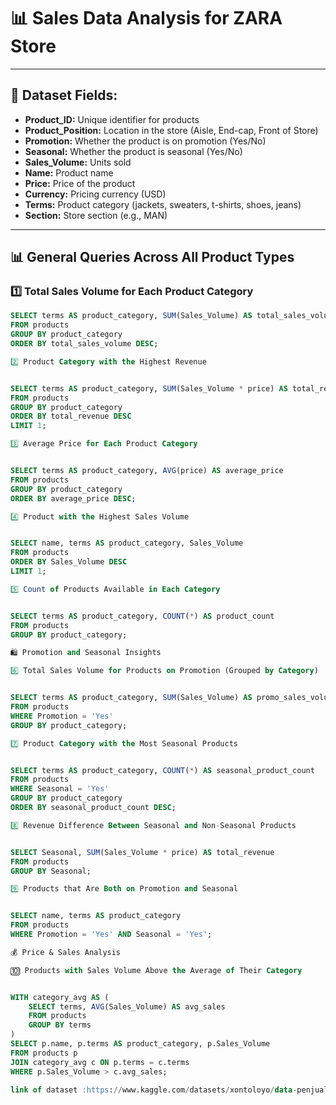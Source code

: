 # 📊 Sales Data Analysis for ZARA Store



---

## 📂 Dataset Fields:
- **Product_ID:** Unique identifier for products  
- **Product_Position:** Location in the store (Aisle, End-cap, Front of Store)  
- **Promotion:** Whether the product is on promotion (Yes/No)  
- **Seasonal:** Whether the product is seasonal (Yes/No)  
- **Sales_Volume:** Units sold  
- **Name:** Product name  
- **Price:** Price of the product  
- **Currency:** Pricing currency (USD)  
- **Terms:** Product category (jackets, sweaters, t-shirts, shoes, jeans)  
- **Section:** Store section (e.g., MAN)

---

## 📊 General Queries Across All Product Types

### 1️⃣ Total Sales Volume for Each Product Category
```sql
SELECT terms AS product_category, SUM(Sales_Volume) AS total_sales_volume
FROM products
GROUP BY product_category
ORDER BY total_sales_volume DESC;

2️⃣ Product Category with the Highest Revenue


SELECT terms AS product_category, SUM(Sales_Volume * price) AS total_revenue
FROM products
GROUP BY product_category
ORDER BY total_revenue DESC
LIMIT 1;

3️⃣ Average Price for Each Product Category


SELECT terms AS product_category, AVG(price) AS average_price
FROM products
GROUP BY product_category
ORDER BY average_price DESC;

4️⃣ Product with the Highest Sales Volume


SELECT name, terms AS product_category, Sales_Volume
FROM products
ORDER BY Sales_Volume DESC
LIMIT 1;

5️⃣ Count of Products Available in Each Category


SELECT terms AS product_category, COUNT(*) AS product_count
FROM products
GROUP BY product_category;

🛍️ Promotion and Seasonal Insights

6️⃣ Total Sales Volume for Products on Promotion (Grouped by Category)


SELECT terms AS product_category, SUM(Sales_Volume) AS promo_sales_volume
FROM products
WHERE Promotion = 'Yes'
GROUP BY product_category;

7️⃣ Product Category with the Most Seasonal Products


SELECT terms AS product_category, COUNT(*) AS seasonal_product_count
FROM products
WHERE Seasonal = 'Yes'
GROUP BY product_category
ORDER BY seasonal_product_count DESC;

8️⃣ Revenue Difference Between Seasonal and Non-Seasonal Products


SELECT Seasonal, SUM(Sales_Volume * price) AS total_revenue
FROM products
GROUP BY Seasonal;

9️⃣ Products that Are Both on Promotion and Seasonal


SELECT name, terms AS product_category
FROM products
WHERE Promotion = 'Yes' AND Seasonal = 'Yes';

💰 Price & Sales Analysis

🔟 Products with Sales Volume Above the Average of Their Category


WITH category_avg AS (
    SELECT terms, AVG(Sales_Volume) AS avg_sales
    FROM products
    GROUP BY terms
)
SELECT p.name, p.terms AS product_category, p.Sales_Volume
FROM products p
JOIN category_avg c ON p.terms = c.terms
WHERE p.Sales_Volume > c.avg_sales;

link of dataset :https://www.kaggle.com/datasets/xontoloyo/data-penjualan-zara

